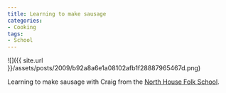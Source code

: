```yaml
---
title: Learning to make sausage
categories:
- Cooking
tags:
- School
---
```


![]({{ site.url }}/assets/posts/2009/b92a8a6e1a08102afb1f28887965467d.png)
  



Learning to make sausage with Craig from the [North House Folk School](http://www.northhouse.org/).
